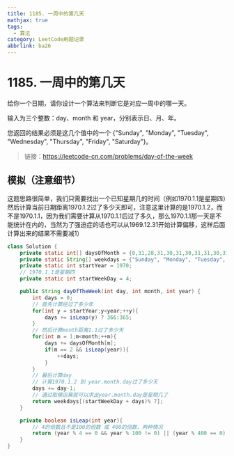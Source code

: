 ```yaml
---
title: 1185. 一周中的第几天
mathjax: true
tags:
  - 算法
category: LeetCode刷题记录
abbrlink: ba26
---
```

# 1185. 一周中的第几天

给你一个日期，请你设计一个算法来判断它是对应一周中的哪一天。

输入为三个整数：day、month 和 year，分别表示日、月、年。

您返回的结果必须是这几个值中的一个 {"Sunday", "Monday", "Tuesday", "Wednesday", "Thursday", "Friday", "Saturday"}。

> 链接：https://leetcode-cn.com/problems/day-of-the-week

<!-- more -->

## 模拟（注意细节）

这题思路很简单，我们只需要找出一个已知星期几的时间（例如1970.1.1是星期四）然后计算当前日期距离1970.1.2过了多少天即可，注意这里计算的是1970.1.2，而不是1970.1.1，因为我们需要计算从1970.1.1后过了多久，那么1970.1.1那一天是不能统计在内的，当然为了强迫症的话也可以从1969.12.31开始计算偏移，这样后面计算出来的结果不需要减1）

```java
class Solution {
    private static int[] daysOfMonth = {0,31,28,31,30,31,30,31,31,30,31,30,31};
    private static String[] weekdays = {"Sunday", "Monday", "Tuesday", "Wednesday", "Thursday", "Friday", "Saturday"};
    private static int startYear = 1970;
    // 1970.1.1是星期四
    private static int startWeekDay = 4;

    public String dayOfTheWeek(int day, int month, int year) {
        int days = 0;
        // 首先计算经过了多少年
        for(int y = startYear;y<year;++y){
            days += isLeap(y) ? 366:365;
        }
        // 然后计算month距离1.1过了多少天
        for(int m = 1;m<month;++m){
            days += daysOfMonth[m];
            if(m == 2 && isLeap(year)){
                ++days;
            }
        }
        // 最后计算day
        // 计算1970.1.2 到 year.month.day过了多少天
        days += day-1;
        // 通过取模运算就可以求出year.month.day是星期几了
        return weekdays[(startWeekDay + days)% 7];
    }

    private boolean isLeap(int year){
        // 4的倍数且不是100的倍数 或 400的倍数，两种情况
        return (year % 4 == 0 && year % 100 != 0) || (year % 400 == 0);
    }
}
```

